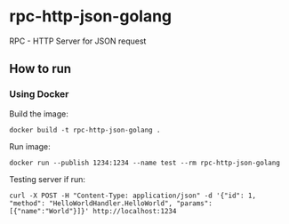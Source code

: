 # rpc-http-json-golang
RPC - HTTP Server for JSON request

## How to run

### Using Docker
Build the image:
```
docker build -t rpc-http-json-golang .
```

Run image:
```
docker run --publish 1234:1234 --name test --rm rpc-http-json-golang
```

Testing server if run:
```
curl -X POST -H "Content-Type: application/json" -d '{"id": 1, "method": "HelloWorldHandler.HelloWorld", "params": [{"name":"World"}]}' http://localhost:1234
```
